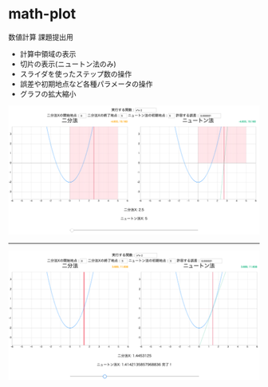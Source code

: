 # math-plot
数値計算 課題提出用

* 計算中領域の表示
* 切片の表示(ニュートン法のみ)
* スライダを使ったステップ数の操作
* 誤差や初期地点など各種パラメータの操作
* グラフの拡大縮小

![sample1](https://raw.githubusercontent.com/kznrluk/math-plot/sample/%E3%82%B9%E3%82%AF%E3%83%AA%E3%83%BC%E3%83%B3%E3%82%B7%E3%83%A7%E3%83%83%E3%83%88%202019-08-29%2013.54.17.png)

---

![sample1](https://raw.githubusercontent.com/kznrluk/math-plot/sample/%E3%82%B9%E3%82%AF%E3%83%AA%E3%83%BC%E3%83%B3%E3%82%B7%E3%83%A7%E3%83%83%E3%83%88%202019-08-29%2013.54.38.png)

